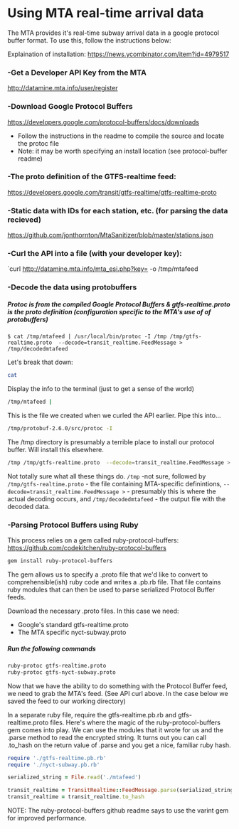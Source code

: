 # Using MTA real-time arrival data
The MTA provides it's real-time subway arrival data in a google protocol buffer format. To use this, follow the instructions below:

Explaination of installation:
https://news.ycombinator.com/item?id=4979517

### -Get a Developer API Key from the MTA
http://datamine.mta.info/user/register

### -Download Google Protocol Buffers
https://developers.google.com/protocol-buffers/docs/downloads
- Follow the instructions in the readme to compile the source and locate the protoc file
- Note: it may be worth specifying an install location (see protocol-buffer readme)

### -The proto definition of the GTFS-realtime feed:
https://developers.google.com/transit/gtfs-realtime/gtfs-realtime-proto
 
### -Static data with IDs for each station, etc. (for parsing the data recieved)
https://github.com/jonthornton/MtaSanitizer/blob/master/stations.json

### -Curl the API into a file (with your developer key):
`curl http://datamine.mta.info/mta_esi.php?key=<developerkey> -o /tmp/mtafeed

### -Decode the data using protobuffers 
##### Protoc is from the compiled Google Protocol Buffers & gtfs-realtime.proto is the proto definition (configuration specific to the MTA's use of of protobuffers)

`$ cat /tmp/mtafeed | /usr/local/bin/protoc -I /tmp /tmp/gtfs-realtime.proto  --decode=transit_realtime.FeedMessage > /tmp/decodedmtafeed
`

Let's break that down:

```bash
cat
```
Display the info to the terminal (just to get a sense of the world)
```bash
/tmp/mtafeed |
```
This is the file we created when we curled the API earlier. Pipe this into...
```bash
/tmp/protobuf-2.6.0/src/protoc -I 
```
The /tmp directory is presumably a terrible place to install our protocol buffer.  Will install this elsewhere.
```bash
/tmp /tmp/gtfs-realtime.proto  --decode=transit_realtime.FeedMessage > /tmp/decodedmtafeed
```
Not totally sure what all these things do. `/tmp` -not sure, followed by `/tmp/gtfs-realtime.proto` - the file containing MTA-specific definintions, `--decode=transit_realtime.FeedMessage >` - presumably this is where the actual decoding occurs, and `/tmp/decodedmtafeed` - the output file with the decoded data.

### -Parsing Protocol Buffers using Ruby

This process relies on a gem called ruby-protocol-buffers:
https://github.com/codekitchen/ruby-protocol-buffers

```bash
gem install ruby-protocol-buffers
```

The gem allows us to specify a .proto file that we'd like to convert to comprehensible(ish) ruby code and writes a .pb.rb file.  That file contains ruby modules that can then be used to parse serialized Protocol Buffer feeds.

Download the necessary .proto files.  In this case we need: 
- Google's standard gtfs-realtime.proto
- The MTA specific nyct-subway.proto

##### Run the following commands

```bash
ruby-protoc gtfs-realtime.proto
ruby-protoc gtfs-nyct-subway.proto
```

Now that we have the ability to do something with the Protocol Buffer feed, we need to grab the MTA's feed. (See API curl above. In the case below we saved the feed to our working directory)

In a separate ruby file, require the gtfs-realtime.pb.rb and gtfs-realtime.proto files. Here's where the magic of the ruby-protocol-buffers gem comes into play.  We can use the modules that it wrote for us and the .parse method to read the encrypted string. It turns out you can call .to_hash on the return value of .parse and you get a nice, familiar ruby hash.

```ruby
require './gtfs-realtime.pb.rb'
require './nyct-subway.pb.rb'

serialized_string = File.read('./mtafeed')

transit_realtime = TransitRealtime::FeedMessage.parse(serialized_string)
transit_realtime = transit_realtime.to_hash
```

NOTE: The ruby-protocol-buffers github readme says to use the varint gem for improved performance.